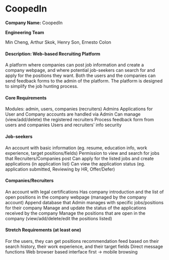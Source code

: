 # CoopedIn

**Company Name:** CoopedIn

**Engineering Team**

Min Cheng, Arthur Skok, Henry Son, Ernesto Colon 


#### Description: Web-based Recruiting Platform
A platform where companies can post job information and create a company webpage, and where potential job-seekers can search for and apply for the positions they want. Both the users and the companies can send feedback forms to the admin of the platform. The platform is designed to simplify the job hunting process. 


#### Core Requirements
Modules: admin, users, companies (recruiters)
Admins
Applications for User and Company accounts are handled via Admin
Can manage (view/add/delete) the registered recruiters
Process feedback form from users and companies
Users and recruiters’ info security

#### Job-seekers
An account with basic information (eg. resume, education info, work experience, target positions/fields)
Permission to view and search for jobs that Recruiters/Companies post
Can apply for the listed jobs and create applications (in application list)
Can view the application status (eg. application submitted, Reviewing by HR, Offer/Defer)

#### Companies/Recruiters
An account with legal certifications
Has company introduction and the list of open positions in the company webpage (managed by the company account)
Append database that Admin manages with specific jobs/positions for their company
Manage and update the status of the applications received by the company
Manage the positions that are open in the company (view/add/delete/edit the positions listed)


#### Stretch Requirements (at least one)
For the users, they can get positions recommendation feed based on their search history, their work experience, and their target fields
Direct message functions
Web browser based interface first → mobile browsing
